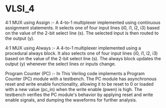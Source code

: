 # VLSI_4


4:1 MUX using Assign :- 
A 4-to-1 multiplexer implemented using continuous assignment statements. It selects one of four input lines (i0, i1, i2, i3) based on the value of the 2-bit select line (s). The selected input is then routed to the output (y).

4:1 MUX using Always :-
A 4-to-1 multiplexer implemented using a procedural always block. It also selects one of four input lines (i0, i1, i2, i3) based on the value of the 2-bit select line (s). The always block updates the output (y) whenever the select lines or inputs change.

Program Counter (PC) :-
In This Verilog code implements a Program Counter (PC) module with a testbench. The PC module has asynchronous reset and write enable functionality, allowing it to be reset to 0 or loaded with a new value (pc_in) when the write enable (pwen) is high. The testbench verifies the PC module's behavior by applying reset and write enable signals, and dumping the waveforms for further analysis.
